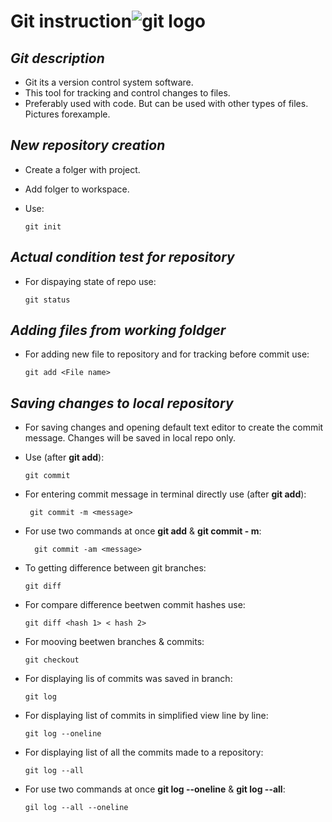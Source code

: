 #     **Git instruction**![git logo](git-logo.png)

## *Git description* 

* Git its a version control system software.
* This tool for tracking and control changes to files. 
* Preferably used with code. But can be used with other types of files. Pictures forexample.


## *New repository creation*
* Create a folger with project.
* Add folger to workspace.
* Use:

      git init


## *Actual condition test for repository*
* For dispaying state of repo use:
              
      git status

## *Adding files from working foldger*
* For adding new file to repository and for tracking before commit use:
         
      git add <File name>

## *Saving changes to **local** repository*
* For saving changes and opening default text editor  to create the commit message. Changes will be saved in local repo only. 
* Use (after **git add**):

         
      git commit

* For entering commit message  in terminal directly use (after **git add**):

       git commit -m <message>

* For use two commands at once **git add** & **git commit - m**:
        
        git commit -am <message>

* To getting difference between git branches: 
  
      git diff

* For compare difference beetwen commit hashes use:
  
      git diff <hash 1> < hash 2>

* For mooving beetwen branches & commits:

      git checkout

* For displaying lis of commits was saved in branch:

      git log

* For displaying list of commits in simplified view line by line:

      git log --oneline

* For displaying list of all the commits made to a repository:

      git log --all

* For use two commands at once **git log --oneline** & **git log --all**:

      gil log --all --oneline